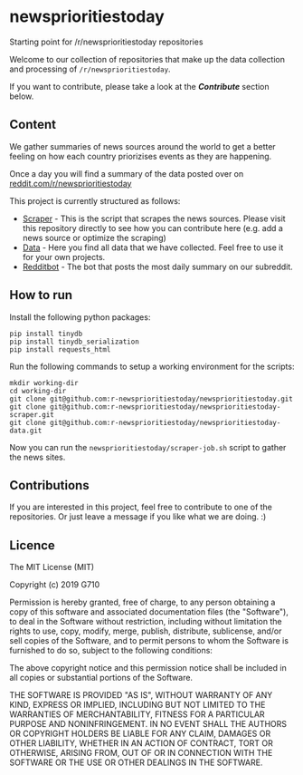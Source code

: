# newsprioritiestoday
Starting point for /r/newsprioritiestoday repositories

Welcome to our collection of repositories that make up the data collection and processing of `/r/newsprioritiestoday`.

If you want to contribute, please take a look at the ***Contribute*** section below.

## Content

We gather summaries of news sources around the world to get a better feeling on how each country priorizises events as they are happening.

Once a day you will find a summary of the data posted over on [reddit.com/r/newsprioritiestoday](https://reddit.com/r/newsprioritiestoday)

This project is currently structured as follows:
- [Scraper](https://github.com/r-newsprioritiestoday/newsprioritiestoday-scraper) - This is the script that scrapes the news sources. Please visit this repository directly to see how you can contribute here (e.g. add a news source or optimize the scraping)
- [Data](https://github.com/r-newsprioritiestoday/newsprioritiestoday-data) - Here you find all data that we have collected. Feel free to use it for your own projects.
- [Redditbot](https://github.com/r-newsprioritiestoday/newsprioritiestoday-redditbot) - The bot that posts the most daily summary on our subreddit.

## How to run

Install the following python packages:
```
pip install tinydb
pip install tinydb_serialization
pip install requests_html
```


Run the following commands to setup a working environment for the scripts:

```
mkdir working-dir
cd working-dir
git clone git@github.com:r-newsprioritiestoday/newsprioritiestoday.git
git clone git@github.com:r-newsprioritiestoday/newsprioritiestoday-scraper.git
git clone git@github.com:r-newsprioritiestoday/newsprioritiestoday-data.git
```

Now you can run the `newsprioritiestoday/scraper-job.sh` script to gather the news sites.

## Contributions 

If you are interested in this project, feel free to contribute to one of the repositories. Or just leave a message if you like what we are doing. :)

## Licence

The MIT License (MIT)

Copyright (c) 2019 G710

Permission is hereby granted, free of charge, to any person obtaining a copy of this software and associated documentation files (the "Software"), to deal in the Software without restriction, including without limitation the rights to use, copy, modify, merge, publish, distribute, sublicense, and/or sell copies of the Software, and to permit persons to whom the Software is furnished to do so, subject to the following conditions:

The above copyright notice and this permission notice shall be included in all copies or substantial portions of the Software.

THE SOFTWARE IS PROVIDED "AS IS", WITHOUT WARRANTY OF ANY KIND, EXPRESS OR IMPLIED, INCLUDING BUT NOT LIMITED TO THE WARRANTIES OF MERCHANTABILITY, FITNESS FOR A PARTICULAR PURPOSE AND NONINFRINGEMENT. IN NO EVENT SHALL THE AUTHORS OR COPYRIGHT HOLDERS BE LIABLE FOR ANY CLAIM, DAMAGES OR OTHER LIABILITY, WHETHER IN AN ACTION OF CONTRACT, TORT OR OTHERWISE, ARISING FROM, OUT OF OR IN CONNECTION WITH THE SOFTWARE OR THE USE OR OTHER DEALINGS IN THE SOFTWARE.
